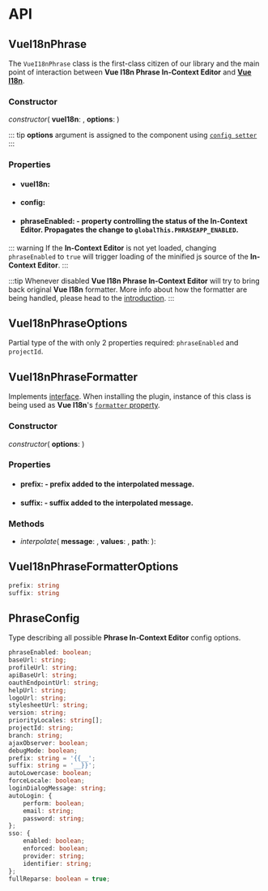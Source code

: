 # API

## VueI18nPhrase

The `VueI18nPhrase` class is the first-class citizen of our library and the main point of interaction between **Vue I18n Phrase In-Context Editor** and [**Vue I18n**](https://kazupon.github.io/vue-i18n/).

### Constructor

_constructor_(
    **vueI18n**: [<Badge text="Vue['$i18n']" vertical="middle" />](https://kazupon.github.io/vue-i18n/api/#vuei18n-class),
    **options**: [<Badge text="VueI18nPhraseOptions" vertical="middle" />](#vuei18nphraseoptions)
)

::: tip
**options** argument is assigned to the component using [`config setter`](#config)
:::

<a name="config"></a>

### Properties

- #### vueI18n: [<Badge text="Vue['$i18n']" vertical="middle" />](https://kazupon.github.io/vue-i18n/api/#vuei18n-class)

- #### config: [<Badge text="PhraseConfig" vertical="middle" />](#phraseconfig)

- #### phraseEnabled: <Badge text="boolean" vertical="middle" /><span class="fw-normal"> - property controlling the status of the In-Context Editor. Propagates the change to `globalThis.PHRASEAPP_ENABLED`.</span>

::: warning
If the **In-Context Editor** is not yet loaded, changing `phraseEnabled` to `true` will trigger loading of the minified js source of the **In-Context Editor**.
:::

:::tip
Whenever disabled **Vue I18n Phrase In-Context Editor** will try to bring back original **Vue I18n** formatter. More info about how the formatter are being handled, please head to the [introduction](../guide/).
:::

## VueI18nPhraseOptions

Partial type of the [<Badge text="PhraseConfig" vertical="middle" />](#phraseconfig) with only 2 properties required: `phraseEnabled` and `projectId`.

## VueI18nPhraseFormatter

Implements [<Badge text="Formatter" vertical="middle" /> interface](https://github.com/kazupon/vue-i18n/blob/master/types/index.d.ts#L83). When installing the plugin, instance of this class is being used as **Vue I18n**'s [`formatter` property](https://kazupon.github.io/vue-i18n/api/#formatter).

### Constructor

_constructor_(
    **options**: [<Badge text="VueI18nPhraseFormatterOptions" vertical="middle" />](#vuei18nphraseformatteroptions)
)

### Properties

- #### prefix: <Badge text="string" vertical="middle" /><span class="fw-normal"> - prefix added to the interpolated message.</span>

- #### suffix: <Badge text="string" vertical="middle" /><span class="fw-normal"> - suffix added to the interpolated message.</span>

### Methods

- _interpolate_(
    **message**: <Badge text="string" vertical="middle" />,
    **values**: <Badge text="unknown[]" vertical="middle" />,
    **path**: <Badge text="string" vertical="middle" />
): <Badge text="string[]" vertical="middle" />

## VueI18nPhraseFormatterOptions

```typescript
prefix: string
suffix: string
```

## PhraseConfig

Type describing all possible **Phrase In-Context Editor** config options.

```typescript
phraseEnabled: boolean;
baseUrl: string;
profileUrl: string;
apiBaseUrl: string;
oauthEndpointUrl: string;
helpUrl: string;
logoUrl: string;
stylesheetUrl: string;
version: string;
priorityLocales: string[];
projectId: string;
branch: string;
ajaxObserver: boolean;
debugMode: boolean;
prefix: string = '{{__';
suffix: string = '__}}';
autoLowercase: boolean;
forceLocale: boolean;
loginDialogMessage: string;
autoLogin: {
    perform: boolean;
    email: string;
    password: string;
};
sso: {
    enabled: boolean;
    enforced: boolean;
    provider: string;
    identifier: string;
};
fullReparse: boolean = true;
```
